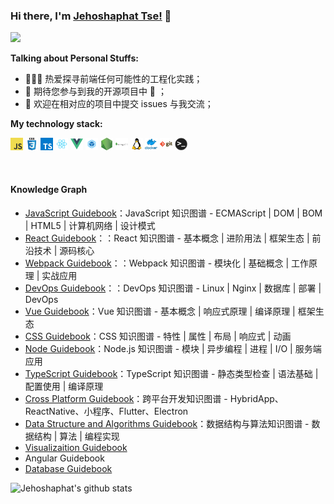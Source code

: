 ### Hi there, I'm [Jehoshaphat Tse!](https://www.mrsingsing.com/) 👋

![](https://visitor-badge.laobi.icu/badge?page_id=tsejx.tsejx)


**Talking about Personal Stuffs:**

- 👨🏻‍💻 热爱探寻前端任何可能性的工程化实践；
- 👯 期待您参与到我的开源项目中 🤝 ；
- 💬 欢迎在相对应的项目中提交 issues 与我交流；

**My technology stack:**  

<code><img height="20" src="https://raw.githubusercontent.com/github/explore/80688e429a7d4ef2fca1e82350fe8e3517d3494d/topics/javascript/javascript.png"></code>
<code><img height="20" src="https://raw.githubusercontent.com/github/explore/5c058a388828bb5fde0bcafd4bc867b5bb3f26f3/topics/css/css.png"></code>
<code><img height="20" src="https://raw.githubusercontent.com/github/explore/80688e429a7d4ef2fca1e82350fe8e3517d3494d/topics/typescript/typescript.png"></code>
<code><img height="20" src="https://raw.githubusercontent.com/github/explore/80688e429a7d4ef2fca1e82350fe8e3517d3494d/topics/react/react.png"></code>
<code><img height="20" src="https://raw.githubusercontent.com/github/explore/5c058a388828bb5fde0bcafd4bc867b5bb3f26f3/topics/vue/vue.png"></code>
<code><img height="20" src="https://raw.githubusercontent.com/github/explore/5c058a388828bb5fde0bcafd4bc867b5bb3f26f3/topics/webpack/webpack.png"></code>
<code><img height="20" src="https://raw.githubusercontent.com/github/explore/80688e429a7d4ef2fca1e82350fe8e3517d3494d/topics/nodejs/nodejs.png"></code> 
<code><img height="20" src="https://raw.githubusercontent.com/github/explore/5c058a388828bb5fde0bcafd4bc867b5bb3f26f3/topics/mongodb/mongodb.png"></code> 
<code><img height="20" src="https://raw.githubusercontent.com/github/explore/5c058a388828bb5fde0bcafd4bc867b5bb3f26f3/topics/linux/linux.png"></code> 
<code><img height="20" src="https://raw.githubusercontent.com/github/explore/5c058a388828bb5fde0bcafd4bc867b5bb3f26f3/topics/docker/docker.png"></code> 
<code><img height="20" src="https://raw.githubusercontent.com/github/explore/80688e429a7d4ef2fca1e82350fe8e3517d3494d/topics/git/git.png"></code>
<code><img height="20" src="https://raw.githubusercontent.com/github/explore/80688e429a7d4ef2fca1e82350fe8e3517d3494d/topics/terminal/terminal.png"></code>

<br/>


#### Knowledge Graph

+ [JavaScript Guidebook](https://tsejx.github.io/javascript-guidebook/)：JavaScript 知识图谱 - ECMAScript | DOM | BOM | HTML5 | 计算机网络 | 设计模式 
+ [React Guidebook](https://tsejx.github.io/react-guidebook/)：：React 知识图谱 - 基本概念 | 进阶用法 | 框架生态 | 前沿技术 | 源码核心 
+ [Webpack Guidebook](https://tsejx.github.io/webpack-guidebook/)：：Webpack 知识图谱 - 模块化 | 基础概念 | 工作原理 | 实战应用 
+ [DevOps Guidebook](https://tsejx.github.io/devops-guidebook/)：：DevOps 知识图谱 - Linux | Nginx | 数据库 | 部署 | DevOps 
+ [Vue Guidebook](https://tsejx.github.io/vue-guidebook/)：Vue 知识图谱 - 基本概念 | 响应式原理 | 编译原理 | 框架生态 
+ [CSS Guidebook](https://tsejx.github.io/css-guidebook/)：CSS 知识图谱 - 特性 | 属性 | 布局 | 响应式 | 动画 
+ [Node Guidebook](https://tsejx.github.io/node-guidebook/)：Node.js 知识图谱 - 模块 | 异步编程 | 进程 | I/O | 服务端应用 
+ [TypeScript Guidebook](https://tsejx.github.io/typescript-guidebook/)：TypeScript 知识图谱 - 静态类型检查 | 语法基础 | 配置使用 | 编译原理 
+ [Cross Platform Guidebook](https://tsejx.github.io/cross-platform-guidebook/)：跨平台开发知识图谱 - HybridApp、ReactNative、小程序、Flutter、Electron
+ [Data Structure and Algorithms Guidebook](https://tsejx.github.io/data-structure-and-algorithms-guidebook/)：数据结构与算法知识图谱 - 数据结构 | 算法 | 编程实现
+ [Visualizaition Guidebook](https://tsejx.github.io/visualization-guidebook/) 
+ Angular Guidebook
+ [Database Guidebook](https://tsejx.github.io/database-guidebook/)

![Jehoshaphat's github stats](https://github-readme-stats.vercel.app/api?username=tsejx&show_icons=true&hide_border=true)
